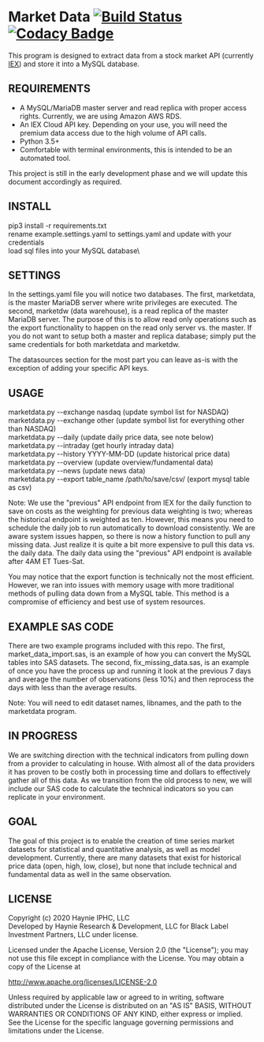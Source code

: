 # Market Data [![Build Status](https://travis-ci.com/haynieresearch/marketdata.svg?branch=master)](https://travis-ci.com/haynieresearch/marketdata) [![Codacy Badge](https://api.codacy.com/project/badge/Grade/729efafdf51b47adab28e5d5a83ae067)](https://app.codacy.com/gh/haynieresearch/stock-data?utm_source=github.com&utm_medium=referral&utm_content=haynieresearch/stock-data&utm_campaign=Badge_Grade_Dashboard)
This program is designed to extract data from a stock market API (currently [IEX](https://iexcloud.io/docs/api)) and store it into a MySQL database.

## REQUIREMENTS
* A MySQL/MariaDB master server and read replica with proper access rights. Currently, we are using Amazon AWS RDS.
* An IEX Cloud API key. Depending on your use, you will need the premium data access due to the high volume of API calls.
* Python 3.5+
* Comfortable with terminal environments, this is intended to be an automated tool.

This project is still in the early development phase and we will update this document accordingly as required.

## INSTALL
pip3 install -r requirements.txt\
rename example.settings.yaml to settings.yaml and update with your credentials\
load sql files into your MySQL database\

## SETTINGS
In the settings.yaml file you will notice two databases. The first, marketdata, is the master MariaDB server where write privileges are executed. The second, marketdw (data warehouse), is a read replica of the master MariaDB server. The purpose of this is to allow read only operations such as the export functionality to happen on the read only server vs. the master. If you do not want to setup both a master and replica database; simply put the same credentials for both marketdata and marketdw.

The datasources section for the most part you can leave as-is with the exception of adding your specific API keys.

## USAGE
marketdata.py --exchange nasdaq (update symbol list for NASDAQ)\
marketdata.py --exchange other (update symbol list for everything other than NASDAQ)\
marketdata.py --daily (update daily price data, see note below)\
marketdata.py --intraday (get hourly intraday data)\
marketdata.py --history YYYY-MM-DD (update historical price data)\
marketdata.py --overview (update overview/fundamental data)\
marketdata.py --news (update news data)\
marketdata.py --export table_name /path/to/save/csv/ (export mysql table as csv)

Note: We use the "previous" API endpoint from IEX for the daily function to save on costs as the weighting for previous data weighting is two; whereas the historical endpoint is weighted as ten. However, this means you need to schedule the daily job to run automatically to download consistently. We are aware system issues happen, so there is now a history function to pull any missing data. Just realize it is quite a bit more expensive to pull this data vs. the daily data. The daily data using the "previous" API endpoint is available after 4AM ET Tues-Sat.

You may notice that the export function is technically not the most efficient. However, we ran into issues with memory usage with more traditional methods of pulling data down from a MySQL table. This method is a compromise of efficiency and best use of system resources.

## EXAMPLE SAS CODE
There are two example programs included with this repo. The first, market_data_import.sas, is an example of how you can convert the MySQL tables into SAS datasets. The second, fix_missing_data.sas, is an example of once you have the process up and running it look at the previous 7 days and average the number of observations (less 10%) and then reprocess the days with less than the average results.

Note: You will need to edit dataset names, libnames, and the path to the marketdata program.

## IN PROGRESS
We are switching direction with the technical indicators from pulling down from a provider to calculating in house. With almost all of the data providers it has proven to be costly both in processing time and dollars to effectively gather all of this data. As we transition from the old process to new, we will include our SAS code to calculate the technical indicators so you can replicate in your environment.

## GOAL
The goal of this project is to enable the creation of time series market datasets for statistical and quantitative analysis, as well as model development. Currently, there are many datasets that exist for historical price data (open, high, low, close), but none that include technical and fundamental data as well in the same observation.

## LICENSE
Copyright (c) 2020 Haynie IPHC, LLC\
Developed by Haynie Research & Development, LLC for Black Label Investment Partners, LLC under license.

Licensed under the Apache License, Version 2.0 (the "License");
you may not use this file except in compliance with the License.
You may obtain a copy of the License at

<http://www.apache.org/licenses/LICENSE-2.0>

Unless required by applicable law or agreed to in writing, software
distributed under the License is distributed on an "AS IS" BASIS,
WITHOUT WARRANTIES OR CONDITIONS OF ANY KIND, either express or implied.
See the License for the specific language governing permissions and
limitations under the License.
